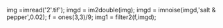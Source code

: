 img =imread('2'.tif');
imgd = im2double(img);
imgd = imnoise(imgd,'salt & pepper',0.02);
f = ones(3,3)/9;
img1 = filter2(f,imgd);
